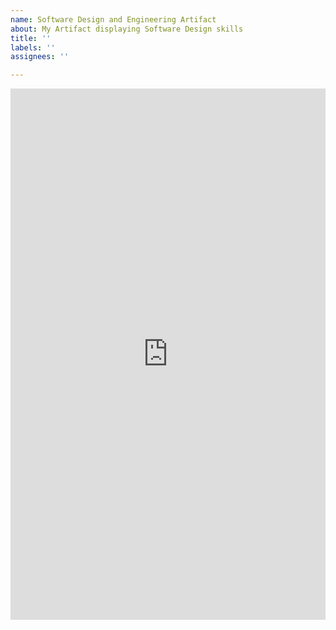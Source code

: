 ```yaml
---
name: Software Design and Engineering Artifact
about: My Artifact displaying Software Design skills
title: ''
labels: ''
assignees: ''

---
```

<embed src="https://sdayball1.github.io/CS 405 Security Policy Sam Dayball-final - CS499 .pdf" width="100%" height="850px"/>

